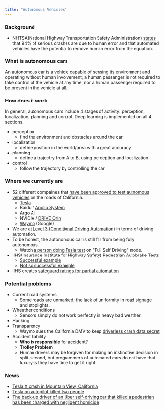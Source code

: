 ```yaml
---
title: "Autonomous Vehicles"
---
```



### Background

- NHTSA(National Highway Transportation Safety Administration) [states](https://www.nhtsa.gov/technology-innovation/automated-vehicles-safety) that 94% of serious crashes are due to human error and that automated vehicles have the potential to remove human error from the equation.

### What is autonomous cars

An autonomous car is a vehicle capable of sensing its environment and operating without human involvement; a human passanger is not required to take control of the vehicle at any time, nor a human passenger required to be present in the vehicle at all.

### How does it work

In general, autonomous cars include 4 stages of activity: perception, localization, planning and control. Deep learning is implemented on all 4 sections.

- perception
   - find the environment and obstacles around the car
- localization
   - define position in the world/area with a great accuracy
- planning
   - define a trajectry from A to B, using perception and localization
- control
   - follow the trajectory by controlling the car


### Where we currently are

- 52 different compaines that [have been approved to test autnomous vehicles](https://abcnews.go.com/US/companies-working-driverless-car-technology/story?id=53872985#:~:text=Some%20of%20the%2052%20different,%2C%20Nissan%2C%20Intel%20and%20Uber.) on the roads of California.
   - [Tesla](https://www.tesla.com/)
   - Baidu / [Apollo System](https://apollo.auto/)
   - [Argo AI](https://www.argo.ai/)
   - NVIDIA / [DRIVE Orin](https://www.nvidia.com/en-us/self-driving-cars/drive-platform/hardware/)
   - [Waymo](https://en.wikipedia.org/wiki/Waymo#Crashes) (Google)
- We are at [Level 3 (Conditional Driving Automation)](https://www.synopsys.com/automotive/autonomous-driving-levels.html#:~:text=Most%20vehicles%20on%20the%20road,does%20not%20qualify%20as%20automation.) in terms of driving automation.
- To be honest, the autonomous car is still far from being fully autonomous.
   - Watch [a person doing Tesla test](https://www.universalhub.com/2022/if-people-can-barely-navigate-south-boston-street) on "Full Self Driving" mode.
- IIHS(Insurance Institute for Highway Safety) Pedestrian Autobrake Tests
   - [Successful example](https://youtu.be/TJgUiZgX5rE?t=175)
   - [Not so successful example](https://youtu.be/TJgUiZgX5rE?t=201)
- IIHS creates [safeguard ratings for partial automation](https://www.iihs.org/news/detail/iihs-creates-safeguard-ratings-for-partial-automation)

### Potential problems

- Current road systems
   - Some roads are unmarked; the lack of uniformity in road signage and stoplights.
- Wheather conditions
   - Sensors simply do not work perfectly in heavy bad weather. 
- Hacking
- Transparency
   - Waymo sues the California DMV to keep [driverless crash data secret](https://cleantechnica.com/2022/02/01/waymo-sues-the-california-dmv-to-keep-driverless-crash-data-secret/)
- Accident liability
   - **Who is responsible** for accident?
   - **Trolley Problem**
   - Human drivers may be forgiven for making an instinctive decision in split-second, but programmers of automated cars do not have that luxuryas they have time to get it right.

### News

- [Tesla X crash in Mountain View, California](https://abc7news.com/tesla-autopilot-crash-car/5966601/)
- [Tesla on autopilot killed two people](https://www.latimes.com/california/story/2022-01-19/a-tesla-on-autopilot-killed-two-people-in-gardena-is-the-driver-guilty-of-manslaughter)
- [The back-up driver of an Uber self-driving car that killed a pedestrian has been charged with negligent homicide](https://www.bbc.com/news/technology-54175359)
